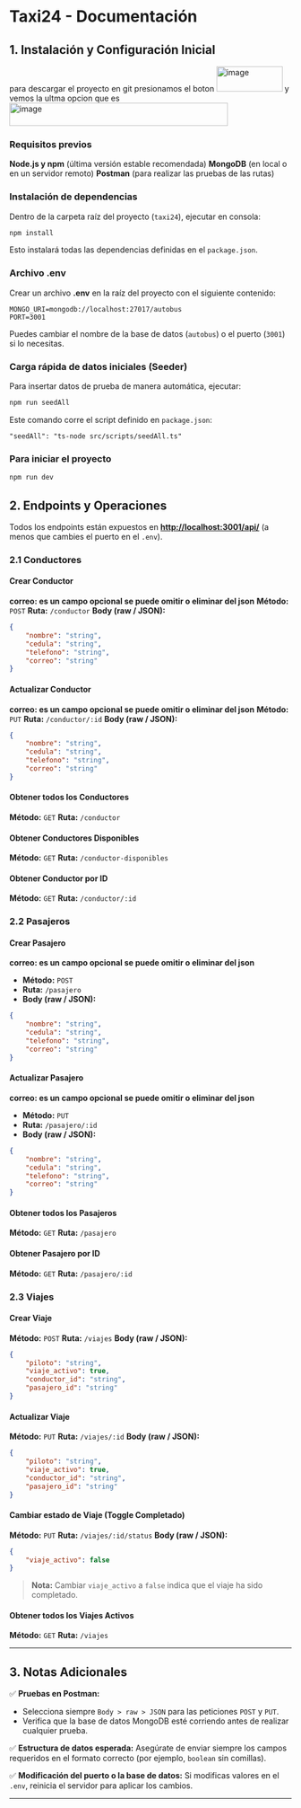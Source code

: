 # **Taxi24 - Documentación**

## **1. Instalación y Configuración Inicial**
para descargar el proyecto en git presionamos el boton <img width="118" height="45" alt="image" src="https://github.com/user-attachments/assets/a5169dc1-e508-4609-b49d-e3e1e6d2abab" /> y vemos la ultma opcion que es <img width="390" height="41" alt="image" src="https://github.com/user-attachments/assets/bcaddd45-1ebb-4416-a6e2-80dee7925ce8" />


### **Requisitos previos**

**Node.js y npm** (última versión estable recomendada)
**MongoDB** (en local o en un servidor remoto)
**Postman** (para realizar las pruebas de las rutas)

### **Instalación de dependencias**

Dentro de la carpeta raíz del proyecto (`taxi24`), ejecutar en consola:

```bash
npm install
```

Esto instalará todas las dependencias definidas en el `package.json`.

### **Archivo .env**

Crear un archivo **.env** en la raíz del proyecto con el siguiente contenido:

```env
MONGO_URI=mongodb://localhost:27017/autobus
PORT=3001
```

Puedes cambiar el nombre de la base de datos (`autobus`) o el puerto (`3001`) si lo necesitas.

### **Carga rápida de datos iniciales (Seeder)**

Para insertar datos de prueba de manera automática, ejecutar:

```bash
npm run seedAll
```

Este comando corre el script definido en `package.json`:

```
"seedAll": "ts-node src/scripts/seedAll.ts"
```
### **Para iniciar el proyecto**
```bash
npm run dev
```
## **2. Endpoints y Operaciones**

Todos los endpoints están expuestos en **[http://localhost:3001/api/](http://localhost:3001/api/)** (a menos que cambies el puerto en el `.env`).

### **2.1 Conductores**

#### **Crear Conductor**
**correo: es un campo opcional se puede omitir o eliminar del json**
**Método:** `POST`
**Ruta:** `/conductor`
**Body (raw / JSON):**

```json
{
    "nombre": "string",
    "cedula": "string",
    "telefono": "string",
    "correo": "string"
}
```

#### **Actualizar Conductor**
**correo: es un campo opcional se puede omitir o eliminar del json**
**Método:** `PUT`
**Ruta:** `/conductor/:id`
**Body (raw / JSON):**

```json
{
    "nombre": "string",
    "cedula": "string",
    "telefono": "string",
    "correo": "string"
}
```

#### **Obtener todos los Conductores**

**Método:** `GET`
**Ruta:** `/conductor`

#### **Obtener Conductores Disponibles**

**Método:** `GET`
**Ruta:** `/conductor-disponibles`

#### **Obtener Conductor por ID**

**Método:** `GET`
**Ruta:** `/conductor/:id`


### **2.2 Pasajeros**

#### **Crear Pasajero**
**correo: es un campo opcional se puede omitir o eliminar del json**
* **Método:** `POST`
* **Ruta:** `/pasajero`
* **Body (raw / JSON):**

```json
{
    "nombre": "string",
    "cedula": "string",
    "telefono": "string",
    "correo": "string"
}
```

#### **Actualizar Pasajero**
**correo: es un campo opcional se puede omitir o eliminar del json**
* **Método:** `PUT`
* **Ruta:** `/pasajero/:id`
* **Body (raw / JSON):**

```json
{
    "nombre": "string",
    "cedula": "string",
    "telefono": "string",
    "correo": "string"
}
```

#### **Obtener todos los Pasajeros**

**Método:** `GET`
**Ruta:** `/pasajero`

#### **Obtener Pasajero por ID**

**Método:** `GET`
**Ruta:** `/pasajero/:id`


### **2.3 Viajes**

#### **Crear Viaje**

**Método:** `POST`
**Ruta:** `/viajes`
**Body (raw / JSON):**

```json
{
    "piloto": "string",
    "viaje_activo": true,
    "conductor_id": "string",
    "pasajero_id": "string"
}
```

#### **Actualizar Viaje**

**Método:** `PUT`
**Ruta:** `/viajes/:id`
**Body (raw / JSON):**

```json
{
    "piloto": "string",
    "viaje_activo": true,
    "conductor_id": "string",
    "pasajero_id": "string"
}
```

#### **Cambiar estado de Viaje (Toggle Completado)**

**Método:** `PUT`
**Ruta:** `/viajes/:id/status`
**Body (raw / JSON):**

```json
{
    "viaje_activo": false
}
```

> **Nota:** Cambiar `viaje_activo` a `false` indica que el viaje ha sido completado.

#### **Obtener todos los Viajes Activos**

**Método:** `GET`
**Ruta:** `/viajes`

---

## **3. Notas Adicionales**

✅ **Pruebas en Postman:**

* Selecciona siempre `Body > raw > JSON` para las peticiones `POST` y `PUT`.
* Verifica que la base de datos MongoDB esté corriendo antes de realizar cualquier prueba.

✅ **Estructura de datos esperada:**
Asegúrate de enviar siempre los campos requeridos en el formato correcto (por ejemplo, `boolean` sin comillas).

✅ **Modificación del puerto o la base de datos:**
Si modificas valores en el `.env`, reinicia el servidor para aplicar los cambios.

---

